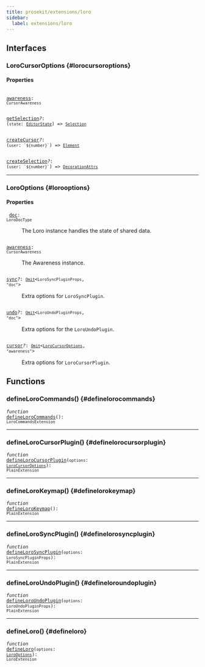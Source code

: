 ```yaml
---
title: prosekit/extensions/loro
sidebar:
  label: extensions/loro
---
```


## Interfaces

### LoroCursorOptions {#lorocursoroptions}

#### Properties

<dl>

<dt>

<code data-typedoc-code><i></i> <a id="awareness" href="#awareness">awareness</a>: `CursorAwareness`</code>

</dt>

</dl>

<dl>

<dt>

<code data-typedoc-code><i></i> <a id="getselection" href="#getselection">getSelection</a><i>?</i>: (`state`: [`EditorState`](../pm/state.md#editorstate)) => [`Selection`](../pm/state.md#selection-3)</code>

</dt>

</dl>

<dl>

<dt>

<code data-typedoc-code><i></i> <a id="createcursor" href="#createcursor">createCursor</a><i>?</i>: (`user`: `` `${number}` ``) => [`Element`](https://developer.mozilla.org/docs/Web/API/Element)</code>

</dt>

</dl>

<dl>

<dt>

<code data-typedoc-code><i></i> <a id="createselection" href="#createselection">createSelection</a><i>?</i>: (`user`: `` `${number}` ``) => [`DecorationAttrs`](../pm/view.md#decorationattrs)</code>

</dt>

</dl>

***

### LoroOptions {#lorooptions}

#### Properties

<dl>

<dt>

<code data-typedoc-code><i></i> <a id="doc" href="#doc">doc</a>: `LoroDocType`</code>

</dt>

<dd>

The Loro instance handles the state of shared data.

</dd>

</dl>

<dl>

<dt>

<code data-typedoc-code><i></i> <a id="awareness-1" href="#awareness-1">awareness</a>: `CursorAwareness`</code>

</dt>

<dd>

The Awareness instance.

</dd>

</dl>

<dl>

<dt>

<code data-typedoc-code><i></i> <a id="sync" href="#sync">sync</a><i>?</i>: [`Omit`](https://www.typescriptlang.org/docs/handbook/utility-types.html#omittype-keys)\<`LoroSyncPluginProps`, `"doc"`\></code>

</dt>

<dd>

Extra options for `LoroSyncPlugin`.

</dd>

</dl>

<dl>

<dt>

<code data-typedoc-code><i></i> <a id="undo" href="#undo">undo</a><i>?</i>: [`Omit`](https://www.typescriptlang.org/docs/handbook/utility-types.html#omittype-keys)\<`LoroUndoPluginProps`, `"doc"`\></code>

</dt>

<dd>

Extra options for the `LoroUndoPlugin`.

</dd>

</dl>

<dl>

<dt>

<code data-typedoc-code><i></i> <a id="cursor" href="#cursor">cursor</a><i>?</i>: [`Omit`](https://www.typescriptlang.org/docs/handbook/utility-types.html#omittype-keys)\<[`LoroCursorOptions`](#lorocursoroptions), `"awareness"`\></code>

</dt>

<dd>

Extra options for `LoroCursorPlugin`.

</dd>

</dl>

## Functions

### defineLoroCommands() {#definelorocommands}

<dl>

<dt>

<code data-typedoc-code><i>function</i> <i></i> <a id="definelorocommands" href="#definelorocommands">defineLoroCommands</a>(): `LoroCommandsExtension`</code>

</dt>

</dl>

***

### defineLoroCursorPlugin() {#definelorocursorplugin}

<dl>

<dt>

<code data-typedoc-code><i>function</i> <i></i> <a id="definelorocursorplugin" href="#definelorocursorplugin">defineLoroCursorPlugin</a>(`options`: [`LoroCursorOptions`](#lorocursoroptions)): `PlainExtension`</code>

</dt>

</dl>

***

### defineLoroKeymap() {#definelorokeymap}

<dl>

<dt>

<code data-typedoc-code><i>function</i> <i></i> <a id="definelorokeymap" href="#definelorokeymap">defineLoroKeymap</a>(): `PlainExtension`</code>

</dt>

</dl>

***

### defineLoroSyncPlugin() {#definelorosyncplugin}

<dl>

<dt>

<code data-typedoc-code><i>function</i> <i></i> <a id="definelorosyncplugin" href="#definelorosyncplugin">defineLoroSyncPlugin</a>(`options`: `LoroSyncPluginProps`): `PlainExtension`</code>

</dt>

</dl>

***

### defineLoroUndoPlugin() {#defineloroundoplugin}

<dl>

<dt>

<code data-typedoc-code><i>function</i> <i></i> <a id="defineloroundoplugin" href="#defineloroundoplugin">defineLoroUndoPlugin</a>(`options`: `LoroUndoPluginProps`): `PlainExtension`</code>

</dt>

</dl>

***

### defineLoro() {#defineloro}

<dl>

<dt>

<code data-typedoc-code><i>function</i> <i></i> <a id="defineloro" href="#defineloro">defineLoro</a>(`options`: [`LoroOptions`](#lorooptions)): `LoroExtension`</code>

</dt>

<dd>

</dd>

</dl>
